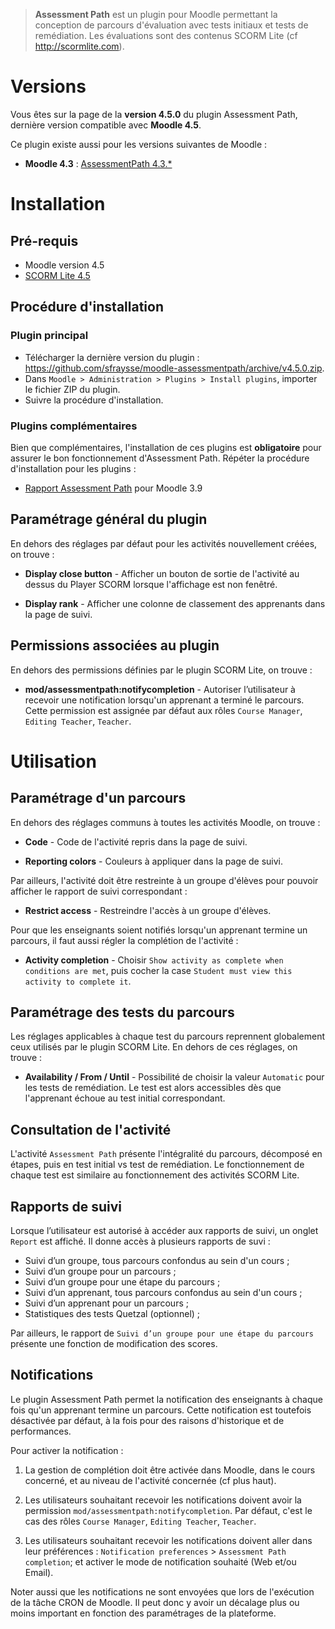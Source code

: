 > **Assessment Path** est un plugin pour Moodle permettant la conception de parcours d'évaluation avec tests initiaux et tests de remédiation. Les évaluations sont des contenus SCORM Lite (cf http://scormlite.com).


# Versions

Vous êtes sur la page de la **version 4.5.0** du plugin Assessment Path, dernière version compatible avec **Moodle 4.5**.

Ce plugin existe aussi pour les versions suivantes de Moodle :
- **Moodle 4.3** : [AssessmentPath 4.3.*](https://github.com/sfraysse/moodle-assessmentpath/tree/4.3)


# Installation


## Pré-requis

- Moodle version 4.5
- [SCORM Lite 4.5](https://github.com/sfraysse/moodle-scormlite/tree/4.5)


## Procédure d'installation

### Plugin principal

- Télécharger la dernière version du plugin : https://github.com/sfraysse/moodle-assessmentpath/archive/v4.5.0.zip.
- Dans `Moodle > Administration > Plugins > Install plugins`, importer le fichier ZIP du plugin.
- Suivre la procédure d'installation.

### Plugins complémentaires

Bien que complémentaires, l'installation de ces plugins est **obligatoire** pour assurer le bon fonctionnement d'Assessment Path. Répéter la procédure d'installation pour les plugins :

- [Rapport Assessment Path](https://github.com/sfraysse/moodle-assessmentpath-report/archive/v4.5.0.zip) pour Moodle 3.9



## Paramétrage général du plugin

En dehors des réglages par défaut pour les activités nouvellement créées, on trouve :

- **Display close button** - Afficher un bouton de sortie de l'activité au dessus du Player SCORM lorsque l'affichage est non fenêtré.

- **Display rank** - Afficher une colonne de classement des apprenants dans la page de suivi.


## Permissions associées au plugin

En dehors des permissions définies par le plugin SCORM Lite, on trouve :

- **mod/assessmentpath:notifycompletion** - Autoriser l’utilisateur à recevoir une notification lorsqu'un apprenant a terminé le parcours. Cette permission est assignée par défaut aux rôles `Course Manager`, `Editing Teacher`, `Teacher`. 


# Utilisation 


## Paramétrage d'un parcours

En dehors des réglages communs à toutes les activités Moodle, on trouve :

- **Code** - Code de l'activité repris dans la page de suivi.

- **Reporting colors** - Couleurs à appliquer dans la page de suivi.

Par ailleurs, l'activité doit être restreinte à un groupe d'élèves pour pouvoir afficher le rapport de suivi correspondant :

- **Restrict access** - Restreindre l'accès à un groupe d'élèves.

Pour que les enseignants soient notifiés lorsqu'un apprenant termine un parcours, il faut aussi régler la complétion de l'activité :

- **Activity completion** - Choisir `Show activity as complete when conditions are met`, puis cocher la case `Student must view this activity to complete it`.


## Paramétrage des tests du parcours

Les réglages applicables à chaque test du parcours reprennent globalement ceux utilisés par le plugin SCORM Lite.
En dehors de ces réglages, on trouve :

- **Availability / From / Until** - Possibilité de choisir la valeur `Automatic` pour les tests de remédiation. Le test est alors accessibles dès que l'apprenant échoue au test initial correspondant.


## Consultation de l'activité

L'activité `Assessment Path` présente l'intégralité du parcours, décomposé en étapes, puis en test initial vs test de remédiation. Le fonctionnement de chaque test est similaire au fonctionnement des activités SCORM Lite.


## Rapports de suivi

Lorsque l’utilisateur est autorisé à accéder aux rapports de suivi, un onglet `Report` est affiché. Il donne accès à plusieurs rapports de suvi :

- Suivi d’un groupe, tous parcours confondus au sein d'un cours ;
- Suivi d’un groupe pour un parcours ;
- Suivi d’un groupe pour une étape du parcours ;
- Suivi d’un apprenant, tous parcours confondus au sein d'un cours ;
- Suivi d’un apprenant pour un parcours ;
- Statistiques des tests Quetzal (optionnel) ;

Par ailleurs, le rapport de `Suivi d’un groupe pour une étape du parcours` présente une fonction de modification des scores.


## Notifications

Le plugin Assessment Path permet la notification des enseignants à chaque fois qu'un apprenant termine un parcours. Cette notification est toutefois désactivée par défaut, à la fois pour des raisons d'historique et de performances.

Pour activer la notification :

1. La gestion de complétion doit être activée dans Moodle, dans le cours concerné, et au niveau de l'activité concernée (cf plus haut).

2. Les utilisateurs souhaitant recevoir les notifications doivent avoir la permission `mod/assessmentpath:notifycompletion`. Par défaut, c'est le cas des rôles `Course Manager`, `Editing Teacher`, `Teacher`. 

3. Les utilisateurs souhaitant recevoir les notifications doivent aller dans leur préférences : `Notification preferences` > `Assessment Path completion`; et activer le mode de notification souhaité (Web et/ou Email).

Noter aussi que les notifications ne sont envoyées que lors de l'exécution de la tâche CRON de Moodle. Il peut donc y avoir un décalage plus ou moins important en fonction des paramétrages de la plateforme. 



